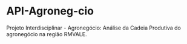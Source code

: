 # API-Agroneg-cio
Projeto Interdisciplinar - Agronegócio: Análise da Cadeia Produtiva do agronegócio na região RMVALE. 
